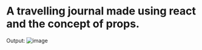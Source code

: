 # A travelling journal made using react and the concept of props.
Output:
![image](https://user-images.githubusercontent.com/49838847/182033653-c6affd98-2cbb-461b-8079-2799304694fa.png)
